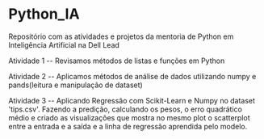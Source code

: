 # Python_IA
Repositório com as atividades e projetos da mentoria de Python em Inteligência Artificial na Dell Lead 

Atividade 1 -- Revisamos métodos de listas e funções em Python

Atividade 2 -- Aplicamos métodos de análise de dados utilizando numpy e pands(leitura e manipulação de dataset)

Atividade 3 -- Aplicando Regressão com Scikit-Learn e Numpy no dataset 'tips.csv'. Fazendo a predição, calculando os pesos, o erro quadrático médio e criado as visualizações que mostra no mesmo plot o scatterplot entre a entrada e a saída e a linha de regressão aprendida pelo modelo.
